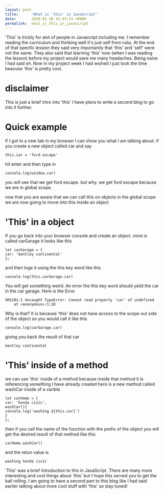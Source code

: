 ```yaml
---
layout: post
title:      "What is 'this' in JavaScript"
date:       2020-01-20 15:43:13 +0000
permalink:  what_is_this_in_javascript
---
```



'This' is trickly for alot of people in Javascript including me. I remember reading the curriculum and thinking well it's just self from ruby. At the end of that specfic lession they said very importantly that 'this' and 'self' were not the same. They also said that learning 'this' now (when I was reading the lesson) before my project would save me many headaches. Being  naive I had said *eh*. Now in my project week I had wished I just took the time beacuse 'this' is pretty cool.  

# disclaimer
This is just a brief intro into 'this' I have plans to write a second blog to go into it further. 



# Quick example 

If I got to a new tab in my browser I can show you what I am talking about. if you create a new object called car and say 

```
this.car = 'ford escape'
```
hit enter and then type in 
```
console.log(window.car)
```
you will see that we get ford escape. but why. we get ford escape because we are in global scope.


now that you are aware that we can call this on objects in the global scope we are now going to move into this inside an object


# 'This' in a object  

If you go back into your browser console and create an object. mine is called carGarage it looks like this 
```
let carGarage = {
car: 'bentley continental'
};
```
and then loge it using the this key word like this 
```
console.log(this.carGarage.car)
```
You will get something weird. An error the this key word should yeild the car in the car garage. Here is the Error 

```
VM1201:1 Uncaught TypeError: Cannot read property 'car' of undefined
    at <anonymous>:1:28
```

Why is that? It is because 'this' does not have access to the scope out side of the object so you would call it like this

```
console.log(carGarage.car)
```
giving you back the result of that car 

```
bentley continental
```

# 'This' inside of a method 
we can use 'this' inside of a method because inside that method it is referencing something I have already created here is a new method called washCar inside of a varible 

```
let carHome = {
car: 'honda civic',
washCar(){
console.log(`washing ${this.car}`)
}
};
```
then if you call the name of the function with the prefix of the object you will get the desired result of that method like this 
```
carHome.washCar()
```
and the retun value is 

```
washing honda civic
```

'This' was a brief introduction to this in JavaScript. There are many more interesting and cool things about 'this' but I hope this served you to get the ball rolling. I am going to have a second part to this blog like I had said eariler talking about more cool stuff with 'this' so stay tuned!
